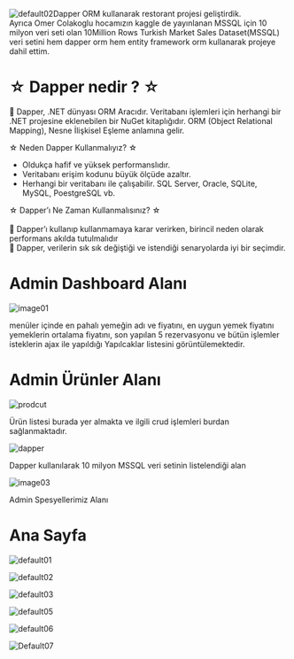 ![default02](https://github.com/user-attachments/assets/1a208de8-21a4-4c57-8806-72e6e19f9aca)Dapper ORM kullanarak restorant projesi geliştirdik.<br> 
Ayrıca Omer Colakoglu hocamızın kaggle de yayınlanan MSSQL için 10 milyon veri seti olan 10Million Rows Turkish Market Sales Dataset(MSSQL) veri setini hem dapper orm hem entity framework orm kullanarak projeye dahil ettim.

  <h1> ☆ Dapper nedir ?  ☆ </h1>

📌 Dapper, .NET dünyası ORM Aracıdır. Veritabanı işlemleri için herhangi bir .NET projesine eklenebilen bir NuGet kitaplığıdır. ORM (Object Relational Mapping), Nesne İlişkisel Eşleme anlamına gelir.

☆ Neden Dapper Kullanmalıyız? ☆  
<ul>
  <li>Oldukça hafif ve yüksek performanslıdır.</li>
  <li>Veritabanı erişim kodunu büyük ölçüde azaltır.</li>
  <li>Herhangi bir veritabanı ile çalışabilir. SQL Server, Oracle, SQLite, MySQL, PoestgreSQL vb.</li>
</ul>

☆ Dapper’ı Ne Zaman Kullanmalısınız? ☆ <br> <br>
📌 Dapper’ı kullanıp kullanmamaya karar verirken, birincil neden olarak performans akılda tutulmalıdır <br>
📌 Dapper, verilerin sık sık değiştiği ve istendiği senaryolarda iyi bir seçimdir. 

<h1>Admin Dashboard Alanı</h1>

![image01](https://github.com/user-attachments/assets/2408ad2e-c77f-49a1-a438-60656a24d590)

menüler içinde en pahalı yemeğin adı ve fiyatını, en uygun yemek fiyatını yemeklerin ortalama fiyatını, son yapılan 5 rezervasyonu ve bütün işlemler isteklerin ajax ile yapıldığı Yapılcaklar listesini görüntülemektedir.

<h1>Admin Ürünler Alanı</h1>

![prodcut](https://github.com/user-attachments/assets/2e5792c6-17ce-4bfa-98b2-88aa38288fe4)

Ürün listesi burada yer almakta ve ilgili crud işlemleri burdan sağlanmaktadır.

![dapper](https://github.com/user-attachments/assets/ac68433e-6212-4326-9bbb-a81361cad548)


Dapper kullanılarak 10 milyon MSSQL veri setinin listelendiği alan

![image03](https://github.com/user-attachments/assets/330957b8-6983-414c-b40a-337b41c56dc3)

Admin Spesyellerimiz Alanı

<h1>Ana Sayfa</h1>

![default01](https://github.com/user-attachments/assets/1ac21ba5-5b75-4d09-8aaa-564fe5f22e34)

![default02](https://github.com/user-attachments/assets/bc8479ec-801e-4dea-b93a-92c321d93d75)

![default03](https://github.com/user-attachments/assets/e623287a-f332-42ac-a350-4cf334f22bb9)

![default05](https://github.com/user-attachments/assets/90916a8b-3244-4bf2-8050-fbf0a470aee1)

![default06](https://github.com/user-attachments/assets/5a4d2b96-c96a-4b67-9e44-dba425db15a3)

![Default07](https://github.com/user-attachments/assets/acaebb04-9ef0-4c83-84ce-280a0d3d9af8)

